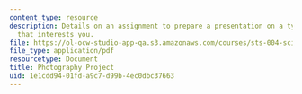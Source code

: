 ```yaml
---
content_type: resource
description: Details on an assignment to prepare a presentation on a type of photography
  that interests you.
file: https://ol-ocw-studio-app-qa.s3.amazonaws.com/courses/sts-004-science-technology-world-fall-2013/1e1cdd9401fda9c7d99b4ec0dbc37663_MITSTS_004F13_photog.pdf
file_type: application/pdf
resourcetype: Document
title: Photography Project
uid: 1e1cdd94-01fd-a9c7-d99b-4ec0dbc37663
---
```


